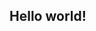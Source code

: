 <!doctype html>

<html lang="en">
<head>
  <meta charset="utf-8">

  <title>Hello World</title>
  <meta name="description" content="">
  <meta name="author" content="">
</head>

<body>
  <h2>Hello world!</h2>
</body>
</html>
